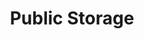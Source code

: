 ---
title: "Public Storage"
url: /granada-hills/public-storage-chatsworth-street-4/
shop: storage rental
---